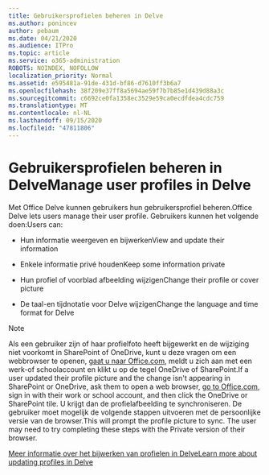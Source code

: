 ```yaml
---
title: Gebruikersprofielen beheren in Delve
ms.author: ponincev
author: pebaum
ms.date: 04/21/2020
ms.audience: ITPro
ms.topic: article
ms.service: o365-administration
ROBOTS: NOINDEX, NOFOLLOW
localization_priority: Normal
ms.assetid: e595481a-91de-431d-bf86-d7610ff3b6a7
ms.openlocfilehash: 38f209e37ff8a5694ae59f7b7b85e1d439d88a3c
ms.sourcegitcommit: c6692ce0fa1358ec3529e59ca0ecdfdea4cdc759
ms.translationtype: MT
ms.contentlocale: nl-NL
ms.lasthandoff: 09/15/2020
ms.locfileid: "47811806"
---
```

# <a name="manage-user-profiles-in-delve"></a><span data-ttu-id="8b956-102">Gebruikersprofielen beheren in Delve</span><span class="sxs-lookup"><span data-stu-id="8b956-102">Manage user profiles in Delve</span></span>

<span data-ttu-id="8b956-103">Met Office Delve kunnen gebruikers hun gebruikersprofiel beheren.</span><span class="sxs-lookup"><span data-stu-id="8b956-103">Office Delve lets users manage their user profile.</span></span> <span data-ttu-id="8b956-104">Gebruikers kunnen het volgende doen:</span><span class="sxs-lookup"><span data-stu-id="8b956-104">Users can:</span></span>
  
- <span data-ttu-id="8b956-105">Hun informatie weergeven en bijwerken</span><span class="sxs-lookup"><span data-stu-id="8b956-105">View and update their information</span></span>
    
- <span data-ttu-id="8b956-106">Enkele informatie privé houden</span><span class="sxs-lookup"><span data-stu-id="8b956-106">Keep some information private</span></span>
    
- <span data-ttu-id="8b956-107">Hun profiel of voorblad afbeelding wijzigen</span><span class="sxs-lookup"><span data-stu-id="8b956-107">Change their profile or cover picture</span></span>
    
- <span data-ttu-id="8b956-108">De taal-en tijdnotatie voor Delve wijzigen</span><span class="sxs-lookup"><span data-stu-id="8b956-108">Change the language and time format for Delve</span></span>
    
> [!NOTE]
> <span data-ttu-id="8b956-109">Als een gebruiker zijn of haar profielfoto heeft bijgewerkt en de wijziging niet voorkomt in SharePoint of OneDrive, kunt u deze vragen om een webbrowser te openen, [gaat u naar Office.com](https://www.office.com), meldt u zich aan met een werk-of schoolaccount en klikt u op de tegel OneDrive of SharePoint.</span><span class="sxs-lookup"><span data-stu-id="8b956-109">If a user updated their profile picture and the change isn't appearing in SharePoint or OneDrive, ask them to open a web browser, [go to Office.com](https://www.office.com), sign in with their work or school account, and then click the OneDrive or SharePoint tile.</span></span> <span data-ttu-id="8b956-110">U krijgt dan de profielafbeelding te synchroniseren. De gebruiker moet mogelijk de volgende stappen uitvoeren met de persoonlijke versie van de browser.</span><span class="sxs-lookup"><span data-stu-id="8b956-110">This will prompt the profile picture to sync. The user may need to try completing these steps with the Private version of their browser.</span></span> 
  
[<span data-ttu-id="8b956-111">Meer informatie over het bijwerken van profielen in Delve</span><span class="sxs-lookup"><span data-stu-id="8b956-111">Learn more about updating profiles in Delve</span></span>](https://go.microsoft.com/fwlink/?linkid=735070)
  

